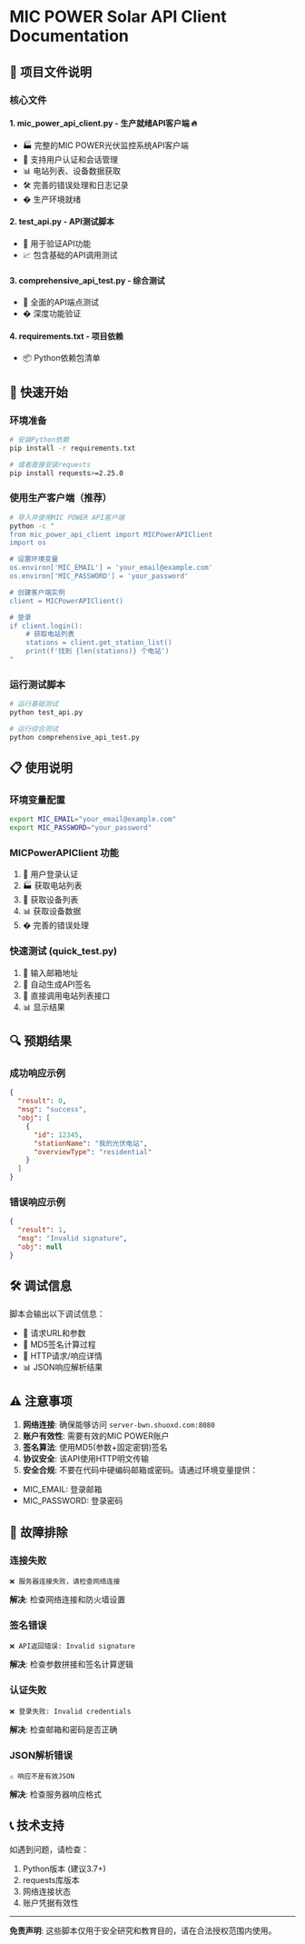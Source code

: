 # MIC POWER Solar API Client Documentation

## 📁 项目文件说明

### 核心文件

#### 1. mic_power_api_client.py - 生产就绪API客户端 🔥
- 🏭 完整的MIC POWER光伏监控系统API客户端
- 🔐 支持用户认证和会话管理
- 📊 电站列表、设备数据获取
- 🛠️ 完善的错误处理和日志记录
- � 生产环境就绪

#### 2. test_api.py - API测试脚本
- 🔧 用于验证API功能
- 📈 包含基础的API调用测试

#### 3. comprehensive_api_test.py - 综合测试
- 🧪 全面的API端点测试
- � 深度功能验证

#### 4. requirements.txt - 项目依赖
- 📦 Python依赖包清单

## 🚀 快速开始

### 环境准备
```bash
# 安装Python依赖
pip install -r requirements.txt

# 或者直接安装requests
pip install requests>=2.25.0
```

### 使用生产客户端（推荐）
```bash
# 导入并使用MIC POWER API客户端
python -c "
from mic_power_api_client import MICPowerAPIClient
import os

# 设置环境变量
os.environ['MIC_EMAIL'] = 'your_email@example.com'
os.environ['MIC_PASSWORD'] = 'your_password'

# 创建客户端实例
client = MICPowerAPIClient()

# 登录
if client.login():
    # 获取电站列表
    stations = client.get_station_list()
    print(f'找到 {len(stations)} 个电站')
"
```

### 运行测试脚本
```bash
# 运行基础测试
python test_api.py

# 运行综合测试
python comprehensive_api_test.py
```

## 📋 使用说明

### 环境变量配置
```bash
export MIC_EMAIL="your_email@example.com"
export MIC_PASSWORD="your_password"
```

### MICPowerAPIClient 功能
1. 🔑 用户登录认证
2. 🏭 获取电站列表
3. 📱 获取设备列表
4. 📊 获取设备数据
5. � 完善的错误处理

### 快速测试 (quick_test.py)
1. 📧 输入邮箱地址
2. 🔐 自动生成API签名
3. 📡 直接调用电站列表接口
4. 📊 显示结果

## 🔍 预期结果

### 成功响应示例
```json
{
  "result": 0,
  "msg": "success", 
  "obj": [
    {
      "id": 12345,
      "stationName": "我的光伏电站",
      "overviewType": "residential"
    }
  ]
}
```

### 错误响应示例
```json
{
  "result": 1,
  "msg": "Invalid signature",
  "obj": null
}
```

## 🛠️ 调试信息

脚本会输出以下调试信息：
- 📝 请求URL和参数
- 🔐 MD5签名计算过程
- 📡 HTTP请求/响应详情
- 📊 JSON响应解析结果

## ⚠️ 注意事项

1. **网络连接**: 确保能够访问 `server-bwn.shuoxd.com:8080`
2. **账户有效性**: 需要有效的MIC POWER账户
3. **签名算法**: 使用MD5(参数+固定密钥)签名
4. **协议安全**: 该API使用HTTP明文传输
5. **安全合规**: 不要在代码中硬编码邮箱或密码。请通过环境变量提供：
  - MIC_EMAIL: 登录邮箱
  - MIC_PASSWORD: 登录密码

## 🔧 故障排除

### 连接失败
```
❌ 服务器连接失败，请检查网络连接
```
**解决**: 检查网络连接和防火墙设置

### 签名错误  
```
❌ API返回错误: Invalid signature
```
**解决**: 检查参数拼接和签名计算逻辑

### 认证失败
```
❌ 登录失败: Invalid credentials
```
**解决**: 检查邮箱和密码是否正确

### JSON解析错误
```
⚠️ 响应不是有效JSON
```
**解决**: 检查服务器响应格式

## 📞 技术支持

如遇到问题，请检查：
1. Python版本 (建议3.7+)
2. requests库版本
3. 网络连接状态
4. 账户凭据有效性

---
**免责声明**: 这些脚本仅用于安全研究和教育目的，请在合法授权范围内使用。
